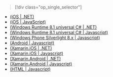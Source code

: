 > [!div class="op_single_selector"]
- [(iOS | .NET)](../articles/mobile-services/mobile-services-dotnet-backend-ios-get-started-users.md)
- [(iOS | JavaScript)](../articles/mobile-services/mobile-services-ios-get-started-users.md)
- [(Windows Runtime 8.1 universal C# | .NET)](../articles/mobile-services/mobile-services-dotnet-backend-windows-universal-dotnet-get-started-users.md)
- [(Windows Runtime 8.1 universal C# | Javascript)](../articles/mobile-services/mobile-services-javascript-backend-windows-universal-dotnet-get-started-users.md)
- [(Windows Phone Silverlight 8.x | Javascript)](../articles/mobile-services/mobile-services-windows-phone-get-started-users.md)
- [(Android | Javascript)](../articles/mobile-services/mobile-services-android-get-started-users.md)
- [(Xamarin.iOS | .NET)](../articles/mobile-services/mobile-services-dotnet-backend-xamarin-ios-get-started-users.md)
- [(Xamarin.iOS | Javascript)](../articles/mobile-services/partner-xamarin-mobile-services-ios-get-started-users.md)
- [(Xamarin.Android | .NET)](../articles/mobile-services/mobile-services-dotnet-backend-xamarin-android-get-started-users.md)
- [(Xamarin.Android | Javascript)](../articles/mobile-services/partner-xamarin-mobile-services-android-get-started-users.md)
- [(HTML | Javascript)](../articles/mobile-services/mobile-services-html-get-started-users.md)

<!---HONumber=82-->